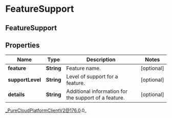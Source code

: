# FeatureSupport

## FeatureSupport

## Properties

|Name | Type | Description | Notes|
|------------ | ------------- | ------------- | -------------|
| **feature** | **String** | Feature name. | [optional] |
| **supportLevel** | **String** | Level of support for a feature. | [optional] |
| **details** | **String** | Additional information for the support of a feature. | [optional] |



_PureCloudPlatformClientV2@176.0.0_
